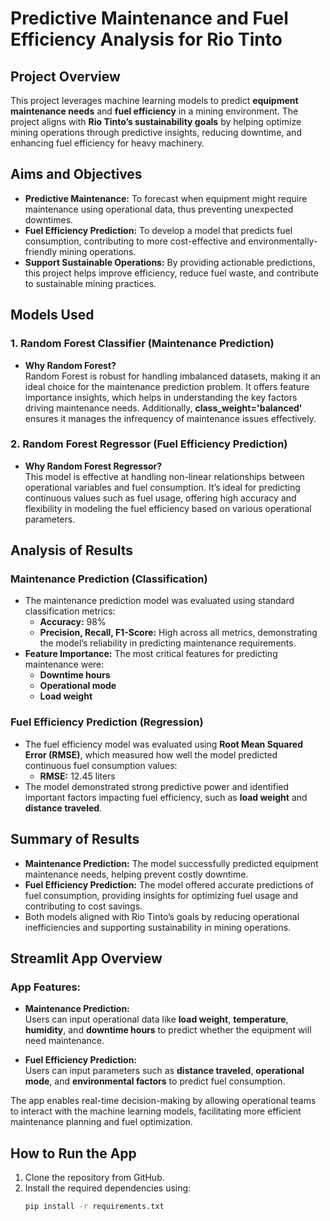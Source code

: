 # Predictive Maintenance and Fuel Efficiency Analysis for Rio Tinto

## Project Overview
This project leverages machine learning models to predict **equipment maintenance needs** and **fuel efficiency** in a mining environment. The project aligns with **Rio Tinto’s sustainability goals** by helping optimize mining operations through predictive insights, reducing downtime, and enhancing fuel efficiency for heavy machinery.

## Aims and Objectives
- **Predictive Maintenance:** To forecast when equipment might require maintenance using operational data, thus preventing unexpected downtimes.
- **Fuel Efficiency Prediction:** To develop a model that predicts fuel consumption, contributing to more cost-effective and environmentally-friendly mining operations.
- **Support Sustainable Operations:** By providing actionable predictions, this project helps improve efficiency, reduce fuel waste, and contribute to sustainable mining practices.

## Models Used

### 1. **Random Forest Classifier (Maintenance Prediction)**
   - **Why Random Forest?**  
     Random Forest is robust for handling imbalanced datasets, making it an ideal choice for the maintenance prediction problem. It offers feature importance insights, which helps in understanding the key factors driving maintenance needs. Additionally, **class_weight='balanced'** ensures it manages the infrequency of maintenance issues effectively.
     
### 2. **Random Forest Regressor (Fuel Efficiency Prediction)**
   - **Why Random Forest Regressor?**  
     This model is effective at handling non-linear relationships between operational variables and fuel consumption. It’s ideal for predicting continuous values such as fuel usage, offering high accuracy and flexibility in modeling the fuel efficiency based on various operational parameters.

## Analysis of Results

### Maintenance Prediction (Classification)
- The maintenance prediction model was evaluated using standard classification metrics:
  - **Accuracy:** 98%
  - **Precision, Recall, F1-Score:** High across all metrics, demonstrating the model’s reliability in predicting maintenance requirements.
- **Feature Importance:** The most critical features for predicting maintenance were:
  - **Downtime hours**
  - **Operational mode**
  - **Load weight**
  
### Fuel Efficiency Prediction (Regression)
- The fuel efficiency model was evaluated using **Root Mean Squared Error (RMSE)**, which measured how well the model predicted continuous fuel consumption values:
  - **RMSE:** 12.45 liters
- The model demonstrated strong predictive power and identified important factors impacting fuel efficiency, such as **load weight** and **distance traveled**.

## Summary of Results
- **Maintenance Prediction:** The model successfully predicted equipment maintenance needs, helping prevent costly downtime.
- **Fuel Efficiency Prediction:** The model offered accurate predictions of fuel consumption, providing insights for optimizing fuel usage and contributing to cost savings.
- Both models aligned with Rio Tinto’s goals by reducing operational inefficiencies and supporting sustainability in mining operations.

## Streamlit App Overview

### App Features:
- **Maintenance Prediction:**  
  Users can input operational data like **load weight**, **temperature**, **humidity**, and **downtime hours** to predict whether the equipment will need maintenance.
  
- **Fuel Efficiency Prediction:**  
  Users can input parameters such as **distance traveled**, **operational mode**, and **environmental factors** to predict fuel consumption.

The app enables real-time decision-making by allowing operational teams to interact with the machine learning models, facilitating more efficient maintenance planning and fuel optimization.

## How to Run the App
1. Clone the repository from GitHub.
2. Install the required dependencies using:
   ```bash
   pip install -r requirements.txt
